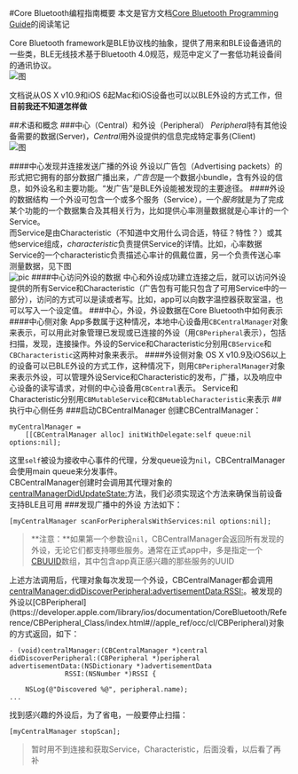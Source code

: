 #Core Bluetooth编程指南概要
本文是官方文档[Core Bluetooth Programming Guide](https://developer.apple.com/library/ios/documentation/NetworkingInternetWeb/Conceptual/CoreBluetooth_concepts/AboutCoreBluetooth/Introduction.html#//apple_ref/doc/uid/TP40013257-CH1-SW1)的阅读笔记  

Core Bluetooth framework是BLE协议栈的抽象，提供了用来和BLE设备通讯的一些类，BLE无线技术基于Bluetooth 4.0规范，规范中定义了一套低功耗设备间的通讯协议。  
![图](https://developer.apple.com/library/ios/documentation/NetworkingInternetWeb/Conceptual/CoreBluetooth_concepts/Art/CBTechnologyFramework_2x.png)

文档说从OS X v10.9和iOS 6起Mac和iOS设备也可以以BLE外设的方式工作，但**目前我还不知道怎样做**  

##术语和概念
###中心（Central）和外设（Peripheral）
*Peripheral*持有其他设备需要的数据(Server)，*Central*用外设提供的信息完成特定事务(Client)  
![图](https://developer.apple.com/library/ios/documentation/NetworkingInternetWeb/Conceptual/CoreBluetooth_concepts/Art/CBDevices1_2x.png)

####中心发现并连接发送广播的外设
外设以广告包（Advertising packets）的形式把它拥有的部分数据广播出来，*广告包*是一个数据小bundle，含有外设的信息，如外设名和主要功能。“发广告”是BLE外设能被发现的主要途径。
####外设的数据结构
一个外设可包含一个或多个服务（Service），一个*服务*就是为了完成某个功能的一个数据集合及其相关行为，比如提供心率测量数据就是心率计的一个Service。  
而Service是由Characteristic（不知道中文用什么词合适，特征？特性？）或其他service组成，*characteristic*负责提供Service的详情。比如，心率数据Service的一个characteristic负责描述心率计的佩戴位置，另一个负责传送心率测量数据，见下图  
![pic](https://developer.apple.com/library/ios/documentation/NetworkingInternetWeb/Conceptual/CoreBluetooth_concepts/Art/CBPeripheralData_Example_2x.png)
####中心访问外设的数据
中心和外设成功建立连接之后，就可以访问外设提供的所有Service和Characteristic（广告包有可能只包含了可用Service中的一部分），访问的方式可以是读或者写。比如，app可以向数字温控器获取室温，也可以写入一个设定值。
###中心，外设，外设数据在Core Bluetooth中如何表示
####中心侧对象
App多数属于这种情况，本地中心设备用`CBCentralManager`对象来表示，可以用此对象管理已发现或已连接的外设（用`CBPeripheral`表示），包括扫描，发现，连接操作。外设的Service和Characteristic分别用`CBService`和`CBCharacteristic`这两种对象来表示。
####外设侧对象
OS X v10.9及iOS6以上的设备可以已BLE外设的方式工作，这种情况下，则用`CBPeripheralManager`对象来表示外设，可以管理外设Service和Characteristic的发布，广播，以及响应中心设备的读写请求，对侧的中心设备用`CBCentral`表示。
Service和Characteristic分别用`CBMutableService`和`CBMutableCharacteristic`来表示
##执行中心侧任务
###启动CBCentralManager
创建CBCentralManager：  

	myCentralManager =
        [[CBCentralManager alloc] initWithDelegate:self queue:nil options:nil];

这里`self`被设为接收中心事件的代理，分发queue设为`nil`，CBCentralManager会使用main queue来分发事件。  
CBCentralManager创建时会调用其代理对象的[centralManagerDidUpdateState:](https://developer.apple.com/library/ios/documentation/CoreBluetooth/Reference/CBCentralManagerDelegate_Protocol/index.html#//apple_ref/occ/intfm/CBCentralManagerDelegate/centralManagerDidUpdateState:)方法，我们必须实现这个方法来确保当前设备支持BLE且可用
###发现广播中的外设
方法如下：

	[myCentralManager scanForPeripheralsWithServices:nil options:nil];

>**注意：**如果第一个参数设`nil`，CBCentralManager会返回所有发现的外设，无论它们都支持哪些服务。通常在正式app中，多是指定一个[CBUUID](https://developer.apple.com/library/ios/documentation/CoreBluetooth/Reference/CBUUID_Class/index.html#//apple_ref/occ/cl/CBUUID)数组，其中包含app真正感兴趣的那些服务的UUID

上述方法调用后，代理对象每次发现一个外设，CBCentralManager都会调用[centralManager:didDiscoverPeripheral:advertisementData:RSSI:](https://developer.apple.com/library/ios/documentation/CoreBluetooth/Reference/CBCentralManagerDelegate_Protocol/index.html#//apple_ref/occ/intfm/CBCentralManagerDelegate/centralManager:didDiscoverPeripheral:advertisementData:RSSI:)。被发现的外设以[CBPeripheral](https://developer.apple.com/library/ios/documentation/CoreBluetooth/Reference/CBPeripheral_Class/index.html#//apple_ref/occ/cl/CBPeripheral)对象的方式返回，如下：

	- (void)centralManager:(CBCentralManager *)central
 	didDiscoverPeripheral:(CBPeripheral *)peripheral
    advertisementData:(NSDictionary *)advertisementData
                  RSSI:(NSNumber *)RSSI {
 
    	NSLog(@"Discovered %@", peripheral.name);
    ...
    
找到感兴趣的外设后，为了省电，一般要停止扫描：

	[myCentralManager stopScan];
	
>暂时用不到连接和获取Service，Characteristic，后面没看，以后看了再补